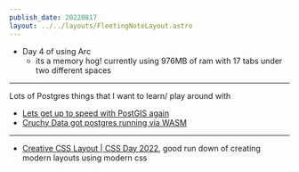 ```yaml
---
publish_date: 20220817    
layout: ../../layouts/FleetingNoteLayout.astro
---
```

- Day 4 of using Arc
	- its a memory hog! currently using 976MB of ram with 17 tabs under two different spaces

--- 

Lots of Postgres things that I want to learn/ play around with
 - [Lets get up to speed with PostGIS again](https://www.crunchydata.com/blog/postgis-for-newbies)
 - [Cruchy Data got postgres running via WASM](https://www.crunchydata.com/blog/learn-postgres-at-the-playground)

---
- [Creative CSS Layout | CSS Day 2022](https://youtu.be/tueTFd2TQUA), good run down of creating modern layouts using modern css